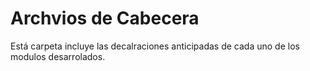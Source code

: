 # Archvios de Cabecera
Está carpeta incluye las decalraciones anticipadas de cada uno de los modulos desarrolados.